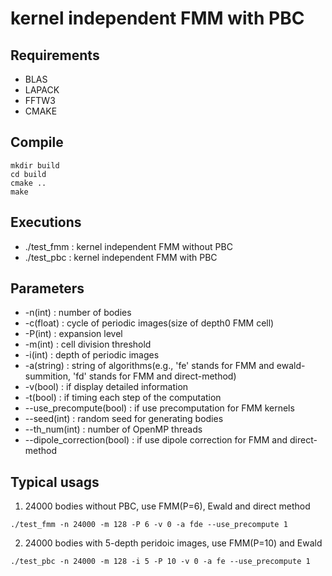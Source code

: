 # kernel independent FMM with PBC

## Requirements
+ BLAS
+ LAPACK
+ FFTW3
+ CMAKE

## Compile
```
mkdir build  
cd build  
cmake ..
make  
```

## Executions
+ ./test_fmm : kernel independent FMM without PBC
+ ./test_pbc : kernel independent FMM with PBC

## Parameters
+ -n(int) : number of bodies
+ -c(float) : cycle of periodic images(size of depth0 FMM cell)
+ -P(int) : expansion level
+ -m(int) : cell division threshold
+ -i(int) : depth of periodic images
+ -a(string) : string of algorithms(e.g., 'fe' stands for FMM and ewald-summition, 'fd' stands for FMM and direct-method)
+ -v(bool) : if display detailed information
+ -t(bool) : if timing each step of the computation
+ --use_precompute(bool) : if use precomputation for FMM kernels
+ --seed(int) : random seed for generating bodies
+ --th_num(int) : number of OpenMP threads
+ --dipole_correction(bool) : if use dipole correction for FMM and direct-method

## Typical usags

1. 24000 bodies without PBC, use FMM(P=6), Ewald and direct method
```
./test_fmm -n 24000 -m 128 -P 6 -v 0 -a fde --use_precompute 1
```

2. 24000 bodies with 5-depth peridoic images, use FMM(P=10) and Ewald
```
./test_pbc -n 24000 -m 128 -i 5 -P 10 -v 0 -a fe --use_precompute 1
```